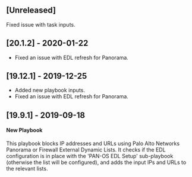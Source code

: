 ## [Unreleased]
Fixed issue with task inputs.

## [20.1.2] - 2020-01-22
- Fixed an issue with EDL refresh for Panorama.

## [19.12.1] - 2019-12-25
- Added new playbook inputs.
- Fixed an issue with EDL refresh for Panorama.

## [19.9.1] - 2019-09-18
#### New Playbook
This playbook blocks IP addresses and URLs using Palo Alto Networks Panorama or Firewall External Dynamic Lists.
It checks if the EDL configuration is in place with the 'PAN-OS EDL Setup' sub-playbook (otherwise the list will be configured), and adds the input IPs and URLs to the relevant lists.